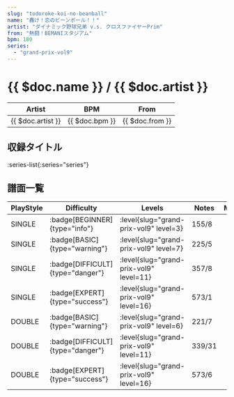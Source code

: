 ```yaml
---
slug: "todoroke-koi-no-beanball"
name: "轟け！恋のビーンボール！！"
artist: "ダイナミック野球兄弟 v.s. クロスファイヤーPrim"
from: "熱闘！BEMANIスタジアム"
bpm: 180
series:
  - "grand-prix-vol9"
---
```


# {{ $doc.name }} / {{ $doc.artist }}

|Artist|BPM|From|
|------|---|----|
|{{ $doc.artist }}|{{ $doc.bpm }}|{{ $doc.from }}|

## 収録タイトル

:series-list{:series="series"}

## 譜面一覧

|PlayStyle|Difficulty|Levels|Notes|Movie|
|---------|----------|------|-----|-----|
|SINGLE| :badge[BEGINNER]{type="info"}|<div class="field is-grouped is-grouped-multiline"> :level{slug="grand-prix-vol9" level=3}</div>|155/8||
|SINGLE| :badge[BASIC]{type="warning"}|<div class="field is-grouped is-grouped-multiline"> :level{slug="grand-prix-vol9" level=7}</div>|225/5||
|SINGLE| :badge[DIFFICULT]{type="danger"}|<div class="field is-grouped is-grouped-multiline"> :level{slug="grand-prix-vol9" level=11}</div>|357/8||
|SINGLE| :badge[EXPERT]{type="success"}|<div class="field is-grouped is-grouped-multiline"> :level{slug="grand-prix-vol9" level=16}</div>|573/1||
|DOUBLE| :badge[BASIC]{type="warning"}|<div class="field is-grouped is-grouped-multiline"> :level{slug="grand-prix-vol9" level=6}</div>|221/7||
|DOUBLE| :badge[DIFFICULT]{type="danger"}|<div class="field is-grouped is-grouped-multiline"> :level{slug="grand-prix-vol9" level=11}</div>|339/31||
|DOUBLE| :badge[EXPERT]{type="success"}|<div class="field is-grouped is-grouped-multiline"> :level{slug="grand-prix-vol9" level=16}</div>|573/6||
